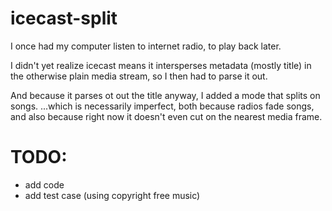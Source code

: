 # icecast-split

I once had my computer listen to internet radio, to play back later.

I didn't yet realize icecast means it intersperses metadata (mostly title) in the otherwise plain media stream, so I then had to parse it out.


And because it parses ot out the title anyway, I added a mode that splits on songs.
...which is necessarily imperfect, both because radios fade songs, and also because right now it doesn't even cut on the nearest media frame.


# TODO:
- add code
- add test case (using copyright free music)

